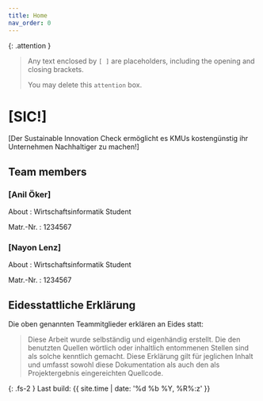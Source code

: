 ```yaml
---
title: Home
nav_order: 0
---
```


{: .attention }
> Any text enclosed by `[ ]` are placeholders, including the opening and closing brackets.
>
> You may delete this `attention` box.

# [SIC!]

[Der Sustainable Innovation Check ermöglicht es KMUs kostengünstig ihr Unternehmen Nachhaltiger zu machen!]

## Team members

### [Anil Öker]

About
: Wirtschaftsinformatik Student

Matr.-Nr.
: 1234567

### [Nayon Lenz]

About
: Wirtschaftsinformatik Student

Matr.-Nr.
: 1234567

## Eidesstattliche Erklärung

Die oben genannten Teammitglieder erklären an Eides statt:

> Diese Arbeit wurde selbständig und eigenhändig erstellt. Die den benutzten Quellen wörtlich oder inhaltlich entommenen Stellen sind als solche kenntlich gemacht. Diese Erklärung gilt für jeglichen Inhalt und umfasst sowohl diese Dokumentation als auch den als Projektergebnis eingereichten Quellcode.

{: .fs-2 }
Last build: {{ site.time | date: '%d %b %Y, %R%:z' }}